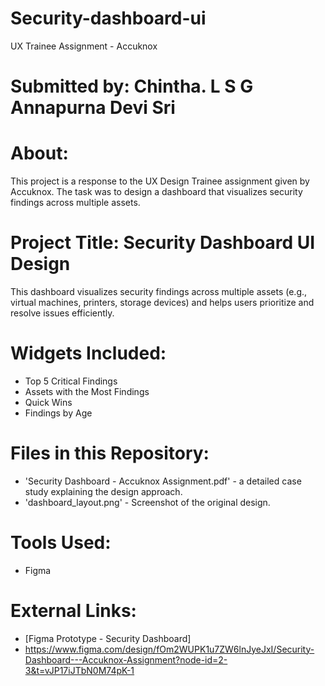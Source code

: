 # Security-dashboard-ui
UX Trainee Assignment - Accuknox
# Submitted by: Chintha. L S G Annapurna Devi Sri

# About:
This project is a response to the UX Design Trainee assignment given by Accuknox. The task was to design a dashboard that visualizes security findings across multiple assets.

# Project Title: Security Dashboard UI Design
This dashboard visualizes security findings across multiple assets (e.g., virtual machines, printers, storage devices) and helps users prioritize and resolve issues efficiently.

# Widgets Included:
- Top 5 Critical Findings
- Assets with the Most Findings
- Quick Wins
- Findings by Age

# Files in this Repository:
- 'Security Dashboard - Accuknox Assignment.pdf'  - a detailed case study explaining the design approach.
- 'dashboard_layout.png'  - Screenshot of the original design.

# Tools Used:
- Figma

# External Links:
- [Figma Prototype - Security Dashboard]
- https://www.figma.com/design/fOm2WUPK1u7ZW6lnJyeJxI/Security-Dashboard---Accuknox-Assignment?node-id=2-3&t=vJP17iJTbN0M74pK-1
